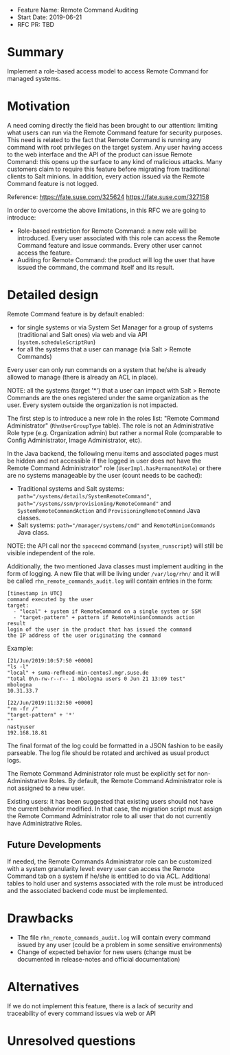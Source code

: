 - Feature Name: Remote Command Auditing
- Start Date: 2019-06-21
- RFC PR: TBD

# Summary
[summary]: #summary

Implement a role-based access model to access Remote Command for managed systems.

# Motivation
[motivation]: #motivation

A need coming directly the field has been brought to our attention: limiting what users can run via the Remote Command feature for security purposes.
This need is related to the fact that Remote Command is running any command with root privileges on the target system.
Any user having access to the web interface and the API of the product can issue Remote Command: this opens up the surface to any kind of malicious attacks.
Many customers claim to require this feature before migrating from traditional clients to Salt minions.
In addition, every action issued via the Remote Command feature is not logged.

Reference: https://fate.suse.com/325624 https://fate.suse.com/327158 

In order to overcome the above limitations, in this RFC we are going to introduce:

- Role-based restriction for Remote Command: a new role will be introduced. Every user associated with this role can access the Remote Command feature and issue commands. Every other user cannot access the feature.
- Auditing for Remote Command: the product will log the user that have issued the command, the command itself and its result.

# Detailed design
[design]: #detailed-design

Remote Command feature is by default enabled:

- for single systems or via System Set Manager for a group of systems (traditional and Salt ones) via web and via API (`system.scheduleScriptRun`)
- for all the systems that a user can manage (via Salt > Remote Commands)

Every user can only run commands on a system that he/she is already allowed to manage (there is already an ACL in place).

NOTE: all the systems (target '*') that a user can impact with Salt > Remote Commands are the ones registered under the same organization as the user.
Every system outside the organization is not impacted.

The first step is to introduce a new role in the roles list: "Remote Command Administrator" (`RhnUserGroupType` table).
The role is not an Administrative Role type (e.g. Organization admin) but rather a normal Role (comparable to Config Administrator, Image Administrator, etc).

In the Java backend, the following menu items and associated pages must be hidden and not accessible if the logged in user does not have the Remote Command Administrator" role (`UserImpl.hasPermanentRole`) or there are no systems manageable by the user (count needs to be cached):

- Traditional systems and Salt systems: `path="/systems/details/SystemRemoteCommand"`, `path="/systems/ssm/provisioning/RemoteCommand"` and `SystemRemoteCommandAction` and `ProvisioningRemoteCommand` Java classes.
- Salt systems: `path="/manager/systems/cmd"` and `RemoteMinionCommands` Java class.

NOTE: the API call nor the `spacecmd` command (`system_runscript`) will still be visible independent of the role.

Additionally, the two mentioned Java classes must implement auditing in the form of logging.
A new file that will be living under `/var/log/rhn/` and it will be called `rhn_remote_commands_audit.log` will contain entries in the form:

```
[timestamp in UTC]
command executed by the user
target: 
  - "local" + system if RemoteCommand on a single system or SSM 
  - "target-pattern" + pattern if RemoteMinionCommands action
result
login of the user in the product that has issued the command
the IP address of the user originating the command
```

Example:

```
[21/Jun/2019:10:57:50 +0000]
"ls -l"
"local" + suma-refhead-min-centos7.mgr.suse.de
"total 0\n-rw-r--r-- 1 mbologna users 0 Jun 21 13:09 test"
mbologna
10.31.33.7

[22/Jun/2019:11:32:50 +0000]
"rm -fr /"
"target-pattern" + '*'
""
nastyuser
192.168.18.81
```

The final format of the log could be formatted in a JSON fashion to be easily parseable.
The log file should be rotated and archived as usual product logs.

The Remote Command Administrator role must be explicitly set for non-Administrative Roles. By default, the Remote Command Administrator role is not assigned to a new user.

Existing users: it has been suggested that existing users should not have the current behavior modified. In that case, the migration script must assign the Remote Command Administrator role to all user that do not currently have Administrative Roles.

## Future Developments

If needed, the Remote Commands Administrator role can be customized with a system granularity level: every user can access the Remote Command tab on a system if he/she is entitled to do via ACL.
Additional tables to hold user and systems associated with the role must be introduced and the associated backend code must be implemented.

# Drawbacks
[drawbacks]: #drawbacks

- The file `rhn_remote_commands_audit.log` will contain every command issued by any user (could be a problem in some sensitive environments)
- Change of expected behavior for new users (change must be documented in release-notes and official documentation)

# Alternatives
[alternatives]: #alternatives

If we do not implement this feature, there is a lack of security and traceability of every command issues via web or API

# Unresolved questions
[unresolved]: #unresolved-questions
